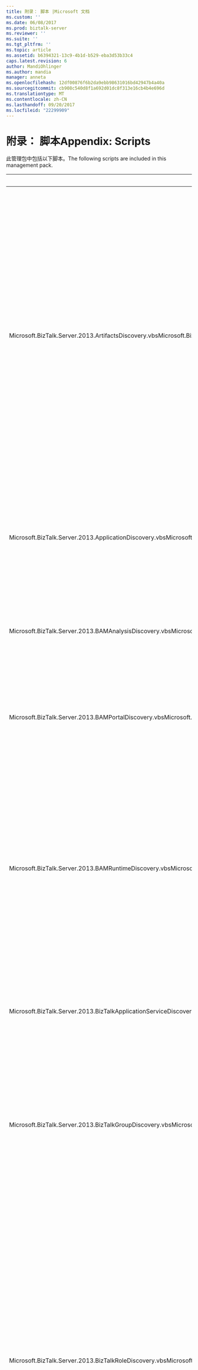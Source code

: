 ```yaml
---
title: 附录： 脚本 |Microsoft 文档
ms.custom: ''
ms.date: 06/08/2017
ms.prod: biztalk-server
ms.reviewer: ''
ms.suite: ''
ms.tgt_pltfrm: ''
ms.topic: article
ms.assetid: b6394321-13c9-4b1d-b529-eba3d53b33c4
caps.latest.revision: 6
author: MandiOhlinger
ms.author: mandia
manager: anneta
ms.openlocfilehash: 12df00876f6b2da9ebb98631016bd42947b4a40a
ms.sourcegitcommit: cb908c540d8f1a692d01dc8f313e16cb4b4e696d
ms.translationtype: MT
ms.contentlocale: zh-CN
ms.lasthandoff: 09/20/2017
ms.locfileid: "22299909"
---
```

# <a name="appendix-scripts"></a><span data-ttu-id="0644f-102">附录： 脚本</span><span class="sxs-lookup"><span data-stu-id="0644f-102">Appendix: Scripts</span></span>
<span data-ttu-id="0644f-103">此管理包中包括以下脚本。</span><span class="sxs-lookup"><span data-stu-id="0644f-103">The following scripts are included in this management pack.</span></span>  
  
|<span data-ttu-id="0644f-104">脚本</span><span class="sxs-lookup"><span data-stu-id="0644f-104">Script</span></span>|<span data-ttu-id="0644f-105">用途</span><span class="sxs-lookup"><span data-stu-id="0644f-105">Purpose</span></span>|  
|------------|-------------|  
|<span data-ttu-id="0644f-106">Microsoft.BizTalk.Server.2013.ArtifactsDiscovery.vbs</span><span class="sxs-lookup"><span data-stu-id="0644f-106">Microsoft.BizTalk.Server.2013.ArtifactsDiscovery.vbs</span></span>|<span data-ttu-id="0644f-107">此脚本发现应用程序项目基于 $Config 选项 $ 参数。</span><span class="sxs-lookup"><span data-stu-id="0644f-107">This script discovers application artifacts based on $Config/Option$ parameter.</span></span> <span data-ttu-id="0644f-108">选项包括</span><span class="sxs-lookup"><span data-stu-id="0644f-108">Options include</span></span><br /><br /> <span data-ttu-id="0644f-109">-All 发送端口，将端口组应用程序，其托管关系中发送到应用程序和发送端口组包含发送端口的关系。</span><span class="sxs-lookup"><span data-stu-id="0644f-109">-   All send ports, send port groups in an application, their hosting relations to an application and 'send port group contains send port' relations.</span></span><br /><span data-ttu-id="0644f-110">-所有业务流程的应用程序，应用程序到其托管关系。</span><span class="sxs-lookup"><span data-stu-id="0644f-110">-   All orchestrations in an application, their hosting relations to application.</span></span><br /><span data-ttu-id="0644f-111">-All 接收端口，则接收应用程序，其托管关系中的位置的应用程序和接收端口包含接收位置关系。</span><span class="sxs-lookup"><span data-stu-id="0644f-111">-   All receive ports, receive locations in an application, their hosting relation' to an application and 'receive port contains receive location' relations.</span></span>|  
|<span data-ttu-id="0644f-112">Microsoft.BizTalk.Server.2013.ApplicationDiscovery.vbs</span><span class="sxs-lookup"><span data-stu-id="0644f-112">Microsoft.BizTalk.Server.2013.ApplicationDiscovery.vbs</span></span>|<span data-ttu-id="0644f-113">此脚本发现以下各项：</span><span class="sxs-lookup"><span data-stu-id="0644f-113">This script discovers the following:</span></span><br /><br /> <span data-ttu-id="0644f-114">的在组和组主机应用程序关系所有应用程序。</span><span class="sxs-lookup"><span data-stu-id="0644f-114">-   All applications in a group and 'group hosts application' relations.</span></span><br /><span data-ttu-id="0644f-115">的在组和组主机主机关系中所有主机。</span><span class="sxs-lookup"><span data-stu-id="0644f-115">-   All hosts in a group and 'group hosts host' relations.</span></span>|  
|<span data-ttu-id="0644f-116">Microsoft.BizTalk.Server.2013.BAMAnalysisDiscovery.vbs</span><span class="sxs-lookup"><span data-stu-id="0644f-116">Microsoft.BizTalk.Server.2013.BAMAnalysisDiscovery.vbs</span></span>|<span data-ttu-id="0644f-117">此脚本发现 BAM 分析，并提醒其中发现 BAM 运行时组件的计算机上的组件。</span><span class="sxs-lookup"><span data-stu-id="0644f-117">This script discovers BAM analysis and alerts components on a computer where BAM runtime component is discovered.</span></span>|  
|<span data-ttu-id="0644f-118">Microsoft.BizTalk.Server.2013.BAMPortalDiscovery.vbs</span><span class="sxs-lookup"><span data-stu-id="0644f-118">Microsoft.BizTalk.Server.2013.BAMPortalDiscovery.vbs</span></span>|<span data-ttu-id="0644f-119">此脚本发现 BAM 门户上的计算机的 IIS 配置。</span><span class="sxs-lookup"><span data-stu-id="0644f-119">This script discovers BAM portal configured on a machine having IIS.</span></span> <span data-ttu-id="0644f-120">这还发现 BAM 角色和 BAM 门户中它的包含关系。</span><span class="sxs-lookup"><span data-stu-id="0644f-120">This also discovers BAM role and the containment of BAM portal in it.</span></span>|  
|<span data-ttu-id="0644f-121">Microsoft.BizTalk.Server.2013.BAMRuntimeDiscovery.vbs</span><span class="sxs-lookup"><span data-stu-id="0644f-121">Microsoft.BizTalk.Server.2013.BAMRuntimeDiscovery.vbs</span></span>|<span data-ttu-id="0644f-122">此脚本发现 BAM 作为参数 $Config 传递的计算机上的运行时组件/ComputerName$。</span><span class="sxs-lookup"><span data-stu-id="0644f-122">This script discovers BAM runtime component on a computer passed as parameter $Config/ComputerName$.</span></span> <span data-ttu-id="0644f-123">如果计算机名称未传递然后它将发现 BAM 具有在管理数据库中的最低服务器 ID 的运行时计算机上。</span><span class="sxs-lookup"><span data-stu-id="0644f-123">If computer name is not passed then it discovers BAM on a runtime computer with lowest server ID in the management database.</span></span> <span data-ttu-id="0644f-124">这还发现 BAM 角色和 BAM 运行时在它的包含关系。</span><span class="sxs-lookup"><span data-stu-id="0644f-124">This also discovers BAM role and the containment of BAM runtime in it.</span></span>|  
|<span data-ttu-id="0644f-125">Microsoft.BizTalk.Server.2013.BizTalkApplicationServiceDiscovery.vbs</span><span class="sxs-lookup"><span data-stu-id="0644f-125">Microsoft.BizTalk.Server.2013.BizTalkApplicationServiceDiscovery.vbs</span></span>|<span data-ttu-id="0644f-126">此脚本发现以及其宿主关系与运行时角色的计算机上的所有 BizTalk 应用程序服务。</span><span class="sxs-lookup"><span data-stu-id="0644f-126">This script discovers all BizTalk application services on a computer along with its hosting relations with runtime role.</span></span>|  
|<span data-ttu-id="0644f-127">Microsoft.BizTalk.Server.2013.BizTalkGroupDiscovery.vbs</span><span class="sxs-lookup"><span data-stu-id="0644f-127">Microsoft.BizTalk.Server.2013.BizTalkGroupDiscovery.vbs</span></span>|<span data-ttu-id="0644f-128">此脚本发现作为参数 $Config 传递的计算机上的 BizTalk 组/ComputerName$。</span><span class="sxs-lookup"><span data-stu-id="0644f-128">This script discovers BizTalk group on a computer passed as parameter $Config/ComputerName$.</span></span> <span data-ttu-id="0644f-129">如果计算机名称未传递然后它将发现具有管理数据库中的最低服务器 ID 的运行时计算机上的组。</span><span class="sxs-lookup"><span data-stu-id="0644f-129">If computer name is not passed then it discovers group on a runtime computer with lowest server ID in the management database.</span></span>|  
|<span data-ttu-id="0644f-130">Microsoft.BizTalk.Server.2013.BizTalkRoleDiscovery.vbs</span><span class="sxs-lookup"><span data-stu-id="0644f-130">Microsoft.BizTalk.Server.2013.BizTalkRoleDiscovery.vbs</span></span>|<span data-ttu-id="0644f-131">此脚本发现基于参数的指定计算机中的 BizTalk 服务器角色。</span><span class="sxs-lookup"><span data-stu-id="0644f-131">This script discovers the BizTalk server roles in a specified computer based on parameter.</span></span> <span data-ttu-id="0644f-132">$Config 选项 $。</span><span class="sxs-lookup"><span data-stu-id="0644f-132">$Config/Option$.</span></span> <span data-ttu-id="0644f-133">包括以下选项：</span><span class="sxs-lookup"><span data-stu-id="0644f-133">Options include the following:</span></span><br /><br /> <span data-ttu-id="0644f-134">-BizTalk 运行时角色、 BizTalk 组部署和包含组部署中的运行时。</span><span class="sxs-lookup"><span data-stu-id="0644f-134">-   BizTalk runtime role, BizTalk group deployment and containment of runtime in group deployment.</span></span><br /><span data-ttu-id="0644f-135">-BizTalk 规则引擎角色、 BizTalk 组部署和包含组部署中的规则引擎。</span><span class="sxs-lookup"><span data-stu-id="0644f-135">-   BizTalk rules engine role, BizTalk group deployment and containment of rules engine in group deployment.</span></span> <span data-ttu-id="0644f-136">BAM 角色始终发现的任何选项，以及其组部署中的包含关系。</span><span class="sxs-lookup"><span data-stu-id="0644f-136">BAM role is always discovered with any of the options, and its containment in group deployment.</span></span>|  
|<span data-ttu-id="0644f-137">BizTalkAnalysisDatabaseMonitor.vbs</span><span class="sxs-lookup"><span data-stu-id="0644f-137">BizTalkAnalysisDatabaseMonitor.vbs</span></span>|<span data-ttu-id="0644f-138">此脚本生成基于连接的 SQL 分析数据库的可用性监视的数据。</span><span class="sxs-lookup"><span data-stu-id="0644f-138">This script generates monitoring data for availability of SQL analysis database based on connectivity.</span></span> <span data-ttu-id="0644f-139">监视器状态可以是成功或错误。</span><span class="sxs-lookup"><span data-stu-id="0644f-139">The monitor states can be either success or error.</span></span>|  
|<span data-ttu-id="0644f-140">BizTalkArtifactConfigurationMonitor.vbs</span><span class="sxs-lookup"><span data-stu-id="0644f-140">BizTalkArtifactConfigurationMonitor.vbs</span></span>|<span data-ttu-id="0644f-141">此脚本生成 BizTalk 应用程序项目配置的监视数据。</span><span class="sxs-lookup"><span data-stu-id="0644f-141">This script generates monitoring data for BizTalk application artifact configuration.</span></span> <span data-ttu-id="0644f-142">每个项目将为三个的监视状态成功、 警告和错误之一。</span><span class="sxs-lookup"><span data-stu-id="0644f-142">Each artifact will be in one of the three monitoring states success, warning and error.</span></span>|  
|<span data-ttu-id="0644f-143">BizTalkArtifactSuspendedInstancesMonitor.vbs</span><span class="sxs-lookup"><span data-stu-id="0644f-143">BizTalkArtifactSuspendedInstancesMonitor.vbs</span></span>|<span data-ttu-id="0644f-144">此脚本生成基于每个项目的挂起实例数的 BizTalk 应用程序项目运行时状态的监视数据。</span><span class="sxs-lookup"><span data-stu-id="0644f-144">This script generates monitoring data for BizTalk application artifact runtime state based on number of suspended instances per artifact.</span></span> <span data-ttu-id="0644f-145">每个项目将为三个的监视状态成功、 警告和错误之一。</span><span class="sxs-lookup"><span data-stu-id="0644f-145">Each artifact will be in one of the three monitoring states success, warning, and error.</span></span>|  
|<span data-ttu-id="0644f-146">BizTalkBAMPortalMonitor.vbs</span><span class="sxs-lookup"><span data-stu-id="0644f-146">BizTalkBAMPortalMonitor.vbs</span></span>|<span data-ttu-id="0644f-147">此脚本生成 BAM 门户的可用性监视的数据。</span><span class="sxs-lookup"><span data-stu-id="0644f-147">This script generates monitoring data for availability of BAM portal.</span></span> <span data-ttu-id="0644f-148">监视器状态可以是成功或错误。</span><span class="sxs-lookup"><span data-stu-id="0644f-148">The monitor states can be either success or error.</span></span>|  
|<span data-ttu-id="0644f-149">BizTalkHostConfigurationMonitor.vbs</span><span class="sxs-lookup"><span data-stu-id="0644f-149">BizTalkHostConfigurationMonitor.vbs</span></span>|<span data-ttu-id="0644f-150">此脚本生成基于其所有主机实例 (BTSNTSvc.exe) 的可用性的 BizTalk 主机监视的数据。</span><span class="sxs-lookup"><span data-stu-id="0644f-150">This script generates monitoring data for BizTalk host based on the availability of all its host instances (BTSNTSvc.exe).</span></span> <span data-ttu-id="0644f-151">可以任一成功监视器状态 (运行 > = 成功限制)，警告 (运行 > = 警告限制并运行 < 成功限制) 或错误。</span><span class="sxs-lookup"><span data-stu-id="0644f-151">The monitor states can be either success (running >= success limit), warning (running >= warning limit and running < success limit) or error.</span></span>|  
|<span data-ttu-id="0644f-152">BizTalkDatabaseMonitor.vbs</span><span class="sxs-lookup"><span data-stu-id="0644f-152">BizTalkDatabaseMonitor.vbs</span></span>|<span data-ttu-id="0644f-153">此脚本生成基于连接的 SQL 数据库的可用性监视的数据。</span><span class="sxs-lookup"><span data-stu-id="0644f-153">This script generates monitoring data for availability of an SQL database based on connectivity.</span></span> <span data-ttu-id="0644f-154">监视器状态可以是成功或错误。</span><span class="sxs-lookup"><span data-stu-id="0644f-154">The monitor states can be either success or error.</span></span>|  
|<span data-ttu-id="0644f-155">BizTalkMultipleDatabaseMonitor.vbs</span><span class="sxs-lookup"><span data-stu-id="0644f-155">BizTalkMultipleDatabaseMonitor.vbs</span></span>|<span data-ttu-id="0644f-156">此脚本生成作为单个实体基于连接的 SQL 数据库的某个组的可用性监视的数据。</span><span class="sxs-lookup"><span data-stu-id="0644f-156">This script generates monitoring data for availability of a group of SQL databases as a single entity based on connectivity.</span></span> <span data-ttu-id="0644f-157">监视器状态可以是任一错误 （不可用主数据库），警告 （某些非主数据库不可用） 或成功 （可用的所有数据库）。</span><span class="sxs-lookup"><span data-stu-id="0644f-157">Monitor states can be either error (primary database not available), warning (some non-primary databases not available) or success (all databases available).</span></span>|  
|<span data-ttu-id="0644f-158">BizTalkHostProbeAction.vbs</span><span class="sxs-lookup"><span data-stu-id="0644f-158">BizTalkHostProbeAction.vbs</span></span>|<span data-ttu-id="0644f-159">此脚本生成基于其所有主机实例 (BTSNTSvc.exe) 的可用性的 BizTalk 主机的诊断数据。</span><span class="sxs-lookup"><span data-stu-id="0644f-159">This script generates diagnostics data for BizTalk host based on the availability of all its host instances (BTSNTSvc.exe).</span></span> <span data-ttu-id="0644f-160">对于错误和警告状态中，它将显示未运行的主机实例。</span><span class="sxs-lookup"><span data-stu-id="0644f-160">For error and warning states it shows host instance that are not running.</span></span>|  
|<span data-ttu-id="0644f-161">Microsoft.BizTalk.Server.2013.HostAction.vbs</span><span class="sxs-lookup"><span data-stu-id="0644f-161">Microsoft.BizTalk.Server.2013.HostAction.vbs</span></span>|<span data-ttu-id="0644f-162">使用此脚本到启动/停止 BizTalk 主机。</span><span class="sxs-lookup"><span data-stu-id="0644f-162">This script is used to Start/Stop a BizTalk Host.</span></span>|  
|<span data-ttu-id="0644f-163">Microsoft.BizTalk.Server.2013.OrchestrationAction.vbs</span><span class="sxs-lookup"><span data-stu-id="0644f-163">Microsoft.BizTalk.Server.2013.OrchestrationAction.vbs</span></span>|<span data-ttu-id="0644f-164">使用此脚本到启动/停止业务流程 （BizTalk 应用程序项目）。</span><span class="sxs-lookup"><span data-stu-id="0644f-164">This script is used to Start/Stop an orchestration (BizTalk application artifact).</span></span>|  
|<span data-ttu-id="0644f-165">Microsoft.BizTalk.Server.2013.EnableReceiveLocation.vbs</span><span class="sxs-lookup"><span data-stu-id="0644f-165">Microsoft.BizTalk.Server.2013.EnableReceiveLocation.vbs</span></span>|<span data-ttu-id="0644f-166">此脚本是用于启用/禁用接收位置 （BizTalk 应用程序项目）。</span><span class="sxs-lookup"><span data-stu-id="0644f-166">This script is used to Enable/Disable a Receive Location (BizTalk application artifact).</span></span>|  
|<span data-ttu-id="0644f-167">Microsoft.BizTalk.Server.2013.SendPortAction.vbs</span><span class="sxs-lookup"><span data-stu-id="0644f-167">Microsoft.BizTalk.Server.2013.SendPortAction.vbs</span></span>|<span data-ttu-id="0644f-168">使用此脚本到启动/停止发送端口 （BizTalk 应用程序项目）。</span><span class="sxs-lookup"><span data-stu-id="0644f-168">This script is used to Start/Stop a Send Port (BizTalk application artifact).</span></span>|  
|<span data-ttu-id="0644f-169">Microsoft.BizTalk.Server.2013.SendPortGroupAction.vbs</span><span class="sxs-lookup"><span data-stu-id="0644f-169">Microsoft.BizTalk.Server.2013.SendPortGroupAction.vbs</span></span>|<span data-ttu-id="0644f-170">使用此脚本到启动/停止发送端口组 （BizTalk 应用程序项目）。</span><span class="sxs-lookup"><span data-stu-id="0644f-170">This script is used to Start/Stop a Send Port Group (BizTalk application artifact).</span></span>|